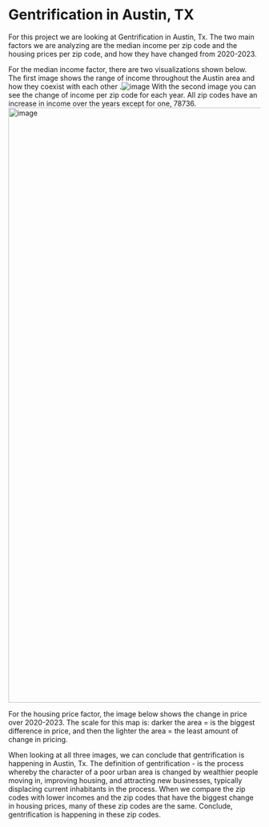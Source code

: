# Gentrification in Austin, TX
For this project we are looking at Gentrification in Austin, Tx. The two main factors we are analyzing are the median income per zip code and the housing prices per zip code, and how they have changed from 2020-2023.

For the median income factor, there are two visualizations shown below. The first image shows the range of income throughout the Austin area and how they coexist with each other
.![image](https://github.com/eringorishek/project3/assets/130320641/f1fc17f4-031b-4b64-a62c-1230fcb4a3e7)
With the second image you can see the change of income per zip code for each year. All zip codes have an increase in income over the years except for one, 78736. <img width="1189" alt="image" src="https://github.com/eringorishek/project3/assets/130320641/9c11f312-cc6f-45bb-9448-84098dc0e3ef">

For the housing price factor, the image below shows the change in price over 2020-2023. The scale for this map is: darker the area = is the biggest difference in price, and then the lighter the area = the least amount of change in pricing. 

When looking at all three images, we can conclude that gentrification is happening in Austin, Tx. The definition of gentrification - is the process whereby the character of a poor urban area is changed by wealthier people moving in, improving housing, and attracting new businesses, typically displacing current inhabitants in the process. When we compare the zip codes with lower incomes and the zip codes that have the biggest change in housing prices, many of these zip codes are the same. Conclude, gentrification is happening in these zip codes. 

